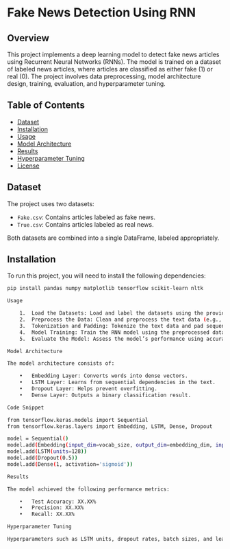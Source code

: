 # Fake News Detection Using RNN

## Overview
This project implements a deep learning model to detect fake news articles using Recurrent Neural Networks (RNNs). The model is trained on a dataset of labeled news articles, where articles are classified as either fake (1) or real (0). The project involves data preprocessing, model architecture design, training, evaluation, and hyperparameter tuning.

## Table of Contents
- [Dataset](#dataset)
- [Installation](#installation)
- [Usage](#usage)
- [Model Architecture](#model-architecture)
- [Results](#results)
- [Hyperparameter Tuning](#hyperparameter-tuning)
- [License](#license)

## Dataset
The project uses two datasets:
- `Fake.csv`: Contains articles labeled as fake news.
- `True.csv`: Contains articles labeled as real news.

Both datasets are combined into a single DataFrame, labeled appropriately.

## Installation
To run this project, you will need to install the following dependencies:

```bash
pip install pandas numpy matplotlib tensorflow scikit-learn nltk

Usage

	1.	Load the Datasets: Load and label the datasets using the provided scripts.
	2.	Preprocess the Data: Clean and preprocess the text data (e.g., remove punctuation, convert to lowercase, etc.).
	3.	Tokenization and Padding: Tokenize the text data and pad sequences for model training.
	4.	Model Training: Train the RNN model using the preprocessed data.
	5.	Evaluate the Model: Assess the model’s performance using accuracy, precision, and recall metrics.

Model Architecture

The model architecture consists of:

	•	Embedding Layer: Converts words into dense vectors.
	•	LSTM Layer: Learns from sequential dependencies in the text.
	•	Dropout Layer: Helps prevent overfitting.
	•	Dense Layer: Outputs a binary classification result.

Code Snippet

from tensorflow.keras.models import Sequential
from tensorflow.keras.layers import Embedding, LSTM, Dense, Dropout

model = Sequential()
model.add(Embedding(input_dim=vocab_size, output_dim=embedding_dim, input_length=maxlen))
model.add(LSTM(units=128))
model.add(Dropout(0.5))
model.add(Dense(1, activation='sigmoid'))

Results

The model achieved the following performance metrics:

	•	Test Accuracy: XX.XX%
	•	Precision: XX.XX%
	•	Recall: XX.XX%

Hyperparameter Tuning

Hyperparameters such as LSTM units, dropout rates, batch sizes, and learning rates were tuned to optimize model performance. The best hyperparameters were determined through cross-validation.



